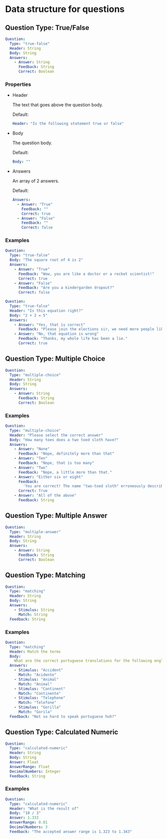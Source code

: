 # Data structure for questions

## Question Type: True/False

```yaml
Question:
  Type: "true-false"
  Header: String
  Body: String
  Answers:
    - Answer: String
      Feedback: String
      Correct: Boolean
```

### Properties

- Header

  The text that goes above the question body.

  Default:

  ```yaml
  Header: "Is the following statement true or false"
  ```

- Body

  The question body.

  Default:

  ```yaml
  Body: ""
  ```

- Answers

  An array of 2 answers.

  Default:

  ```yaml
  Answers:
    - Answer: "True"
      Feedback: ""
      Correct: true
    - Answer: "False"
      Feedback: ""
      Correct: false
  ```

### Examples

```yaml
Question:
  Type: "true-false"
  Body: "The square root of 4 is 2"
  Answers:
    - Answer: "True"
      Feedback: "Wow, you are like a doctor or a rocket scientist!"
      Correct: true
    - Answer: "False"
      Feedback: "Are you a kindergarden dropout?"
      Correct: false
```

```yaml
Question:
  Type: "true-false"
  Header: "Is this equation right?"
  Body: "2 + 2 = 5"
  Answers:
    - Answer: "Yes, that is correct"
      Feedback: "Please join the elections sir, we need more people like you!"
    - Answer: "No, that equation is wrong"
      Feedback: "Thanks, my whole life has been a lie."
      Correct: true
```

## Question Type: Multiple Choice

```yaml
Question:
  Type: "multiple-choice"
  Header: String
  Body: String
  Answers:
    - Answer: String
      Feedback: String
      Correct: Boolean
```

### Examples

```yaml
Question:
  Type: "multiple-choice"
  Header: "Please select the correct answer"
  Body: "How many toes does a two toed sloth have?"
  Answers:
    - Answer: "None"
      Feedback: "Nope, definitely more than that"
    - Answer: "Ten"
      Feedback: "Nope, that is too many"
    - Answer: "Two"
      Feedback: "Nope, a little more than that."
    - Answer: "Either six or eight"
      Feedback:
        'You are correct! The name "two-toed sloth" erroneously describe the number of toes.'
      Correct: True
    - Answer: "All of the above"
      Feedback: String
```

## Question Type: Multiple Answer

```yaml
Question:
  Type: "multiple-answer"
  Header: String
  Body: String
  Answers:
    - Answer: String
      Feedback: String
      Correct: Boolean
```

## Question Type: Matching

```yaml
Question:
  Type: "matching"
  Header: String
  Body: String
  Answers:
    - Stimulus: String
      Match: String
  Feedback: String
```

### Examples

```yaml
Question:
  Type: "matching"
  Header: Match the terms
  Body:
    What are the correct portuguese translations for the following english words?
  Answers:
    - Stimulus: "Accident"
      Match: "Acidente"
    - Stimulus: "Animal"
      Match: "Animal"
    - Stimulus: "Continent"
      Match: "Continente"
    - Stimulus: "Telephone"
      Match: "Telefone"
    - Stimulus: "Gorilla"
      Match: "Gorila"
  Feedback: "Not so hard to speak portuguese huh?"
```

## Question Type: Calculated Numeric

```yaml
Question:
  Type: "calculated-numeric"
  Header: String
  Body: String
  Answer: Float
  AnswerRange: Float
  DecimalNumbers: Integer
  Feedback: String
```

### Examples

```yaml
Question:
  Type: "calculated-numeric"
  Header: "What is the result of"
  Body: "10 / 3"
  Answer: 1.333
  AnswerRange: 0.01
  DecimalNumbers: 3
  Feedback: "The accepted answer range is 1.323 to 1.343"
```
